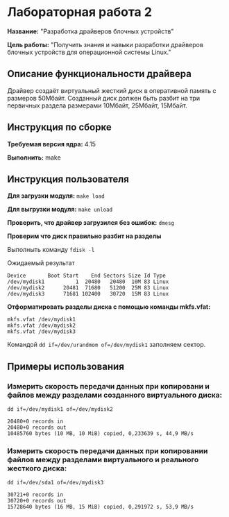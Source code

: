 # Лабораторная работа 2

**Название:** "Разработка драйверов блочных устройств"

**Цель работы:** "Получить знания и навыки разработки драйверов блочных устройств для операционной системы Linux."

## Описание функциональности драйвера

Драйвер создаёт виртуальный жесткий диск в оперативной память с размеров 50Мбайт. Созданный диск должен быть разбит на три первичных раздела размерами 10Мбайт, 25Мбайт, 15Мбайт.


## Инструкция по сборке

**Требуемая версия ядра:** 4.15

**Выполнить:** make


## Инструкция пользователя

**Для загрузки модуля:** `make load`

**Для выгрузки модуля:** `make unload`

**Проверить, что драйвер загрузился без ошибок:** `dmesg`

**Проверим что диск правильно разбит на разделы**

Выполныть команду `fdisk -l`

Ожидаемый результат

```
Device       Boot Start    End Sectors Size Id Type
/dev/mydisk1          1  20480   20480  10M 83 Linux
/dev/mydisk2      20481  71680   51200  25M 83 Linux
/dev/mydisk3      71681 102400   30720  15M 83 Linux
```
**Отформатировать разделы диска с помощью команды mkfs.vfat:** 
```
mkfs.vfat /dev/mydisk1
mkfs.vfat /dev/mydisk2
mkfs.vfat /dev/mydisk3
```
Командой `dd if=/dev/urandmom of=/dev/mydisk1` заполняем сектор.

## Примеры использования

### Измерить скорость передачи данных при копировани и файлов между разделами созданного виртуального диска:

`dd if=/dev/mydisk1 of=/dev/mydisk2`

```
20480+0 records in
20480+0 records out
10485760 bytes (10 MB, 10 MiB) copied, 0,233639 s, 44,9 MB/s
```

### Измерить скорость передачи данных при копировании файлов между разделами виртуального и реального жесткого диска:

`dd if=/dev/sda1 of=/dev/mydisk3`

```
30721+0 records in
30720+0 records out
15728640 bytes (16 MB, 15 MiB) copied, 0,291972 s, 53,9 MB/s
```
